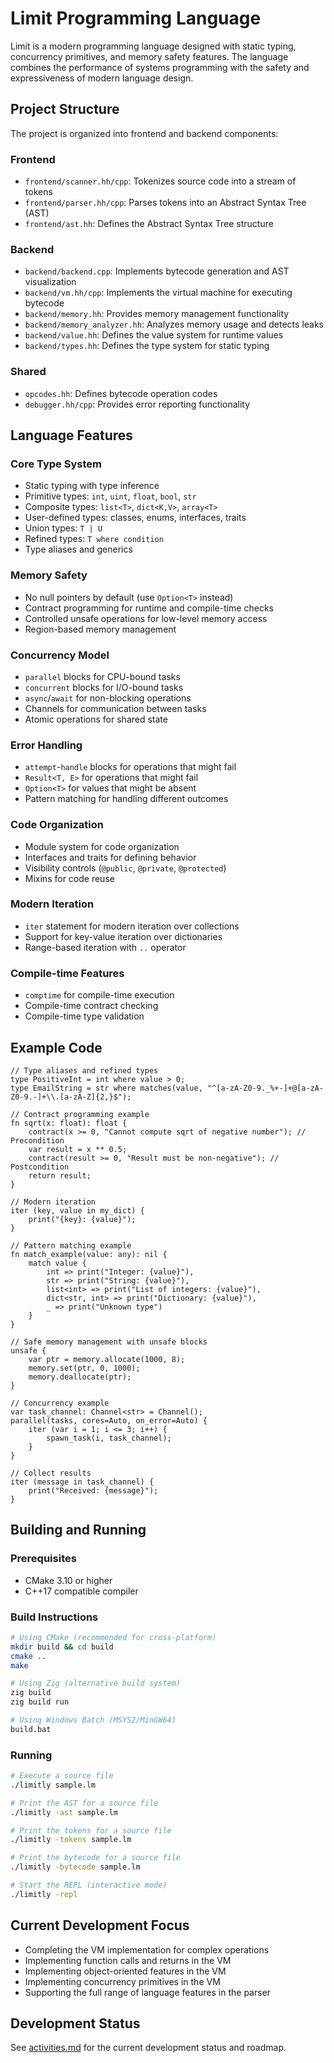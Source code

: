 # Limit Programming Language

Limit is a modern programming language designed with static typing, concurrency primitives, and memory safety features. The language combines the performance of systems programming with the safety and expressiveness of modern language design.

## Project Structure

The project is organized into frontend and backend components:

### Frontend
- `frontend/scanner.hh/cpp`: Tokenizes source code into a stream of tokens
- `frontend/parser.hh/cpp`: Parses tokens into an Abstract Syntax Tree (AST)
- `frontend/ast.hh`: Defines the Abstract Syntax Tree structure

### Backend
- `backend/backend.cpp`: Implements bytecode generation and AST visualization
- `backend/vm.hh/cpp`: Implements the virtual machine for executing bytecode
- `backend/memory.hh`: Provides memory management functionality
- `backend/memory_analyzer.hh`: Analyzes memory usage and detects leaks
- `backend/value.hh`: Defines the value system for runtime values
- `backend/types.hh`: Defines the type system for static typing

### Shared
- `opcodes.hh`: Defines bytecode operation codes
- `debugger.hh/cpp`: Provides error reporting functionality

## Language Features

### Core Type System
- Static typing with type inference
- Primitive types: `int`, `uint`, `float`, `bool`, `str`
- Composite types: `list<T>`, `dict<K,V>`, `array<T>`
- User-defined types: classes, enums, interfaces, traits
- Union types: `T | U`
- Refined types: `T where condition`
- Type aliases and generics

### Memory Safety
- No null pointers by default (use `Option<T>` instead)
- Contract programming for runtime and compile-time checks
- Controlled unsafe operations for low-level memory access
- Region-based memory management

### Concurrency Model
- `parallel` blocks for CPU-bound tasks
- `concurrent` blocks for I/O-bound tasks
- `async`/`await` for non-blocking operations
- Channels for communication between tasks
- Atomic operations for shared state

### Error Handling
- `attempt`-`handle` blocks for operations that might fail
- `Result<T, E>` for operations that might fail
- `Option<T>` for values that might be absent
- Pattern matching for handling different outcomes

### Code Organization
- Module system for code organization
- Interfaces and traits for defining behavior
- Visibility controls (`@public`, `@private`, `@protected`)
- Mixins for code reuse

### Modern Iteration
- `iter` statement for modern iteration over collections
- Support for key-value iteration over dictionaries
- Range-based iteration with `..` operator

### Compile-time Features
- `comptime` for compile-time execution
- Compile-time contract checking
- Compile-time type validation

## Example Code

```
// Type aliases and refined types
type PositiveInt = int where value > 0;
type EmailString = str where matches(value, "^[a-zA-Z0-9._%+-]+@[a-zA-Z0-9.-]+\\.[a-zA-Z]{2,}$");

// Contract programming example
fn sqrt(x: float): float {
    contract(x >= 0, "Cannot compute sqrt of negative number"); // Precondition
    var result = x ** 0.5;
    contract(result >= 0, "Result must be non-negative"); // Postcondition
    return result;
}

// Modern iteration
iter (key, value in my_dict) {
    print("{key}: {value}");
}

// Pattern matching example
fn match_example(value: any): nil {
    match value {
        int => print("Integer: {value}"),
        str => print("String: {value}"),
        list<int> => print("List of integers: {value}"),
        dict<str, int> => print("Dictionary: {value}"),
        _ => print("Unknown type")
    }
}

// Safe memory management with unsafe blocks
unsafe {
    var ptr = memory.allocate(1000, 8);
    memory.set(ptr, 0, 1000);
    memory.deallocate(ptr);
}

// Concurrency example
var task_channel: Channel<str> = Channel();
parallel(tasks, cores=Auto, on_error=Auto) {
    iter (var i = 1; i <= 3; i++) {
        spawn_task(i, task_channel);
    }
}

// Collect results
iter (message in task_channel) {
    print("Received: {message}");
}
```

## Building and Running

### Prerequisites
- CMake 3.10 or higher
- C++17 compatible compiler

### Build Instructions
```bash
# Using CMake (recommended for cross-platform)
mkdir build && cd build
cmake ..
make

# Using Zig (alternative build system)
zig build
zig build run

# Using Windows Batch (MSYS2/MinGW64)
build.bat
```

### Running
```bash
# Execute a source file
./limitly sample.lm

# Print the AST for a source file
./limitly -ast sample.lm

# Print the tokens for a source file
./limitly -tokens sample.lm

# Print the bytecode for a source file
./limitly -bytecode sample.lm

# Start the REPL (interactive mode)
./limitly -repl
```

## Current Development Focus
- Completing the VM implementation for complex operations
- Implementing function calls and returns in the VM
- Implementing object-oriented features in the VM
- Implementing concurrency primitives in the VM
- Supporting the full range of language features in the parser

## Development Status

See [activities.md](activities.md) for the current development status and roadmap.
